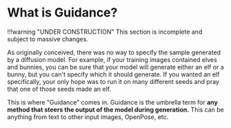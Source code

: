 # What is Guidance?
!!!warning "UNDER CONSTRUCTION"
	This section is incomplete and subject to massive changes. 

As originally conceived, there was no way to specify the sample generated by a diffusion model. For example, if your training images contained elves and bunnies, you can be sure that your model will generate either an elf or a bunny, but you can't specify which it should generate. If you wanted an elf specifically, your only hope was to run it on many different seeds and pray that one of those seeds made an elf.

This is where "Guidance" comes in. Guidance is the umbrella term for **any method that steers the output of the model during generation.** This can be anything from text to other input images, OpenPose, etc.

